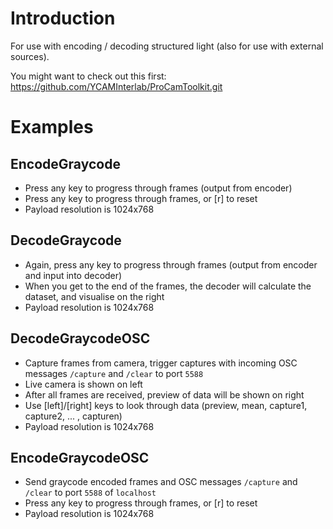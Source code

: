 # Introduction
For use with encoding / decoding structured light (also for use with external sources).

You might want to check out this first:
https://github.com/YCAMInterlab/ProCamToolkit.git

# Examples

## EncodeGraycode

* Press any key to progress through frames (output from encoder)
* Press any key to progress through frames, or [r] to reset
* Payload resolution is 1024x768

## DecodeGraycode

* Again, press any key to progress through frames (output from encoder and input into decoder)
* When you get to the end of the frames, the decoder will calculate the dataset, and visualise on the right
* Payload resolution is 1024x768

## DecodeGraycodeOSC

* Capture frames from camera, trigger captures with incoming OSC messages `/capture` and `/clear` to port `5588`
* Live camera is shown on left
* After all frames are received, preview of data will be shown on right
* Use [left]/[right] keys to look through data (preview, mean, capture1, capture2, ... , capturen)
* Payload resolution is 1024x768

## EncodeGraycodeOSC

* Send graycode encoded frames and OSC messages `/capture` and `/clear` to port `5588` of `localhost`
* Press any key to progress through frames, or [r] to reset
* Payload resolution is 1024x768